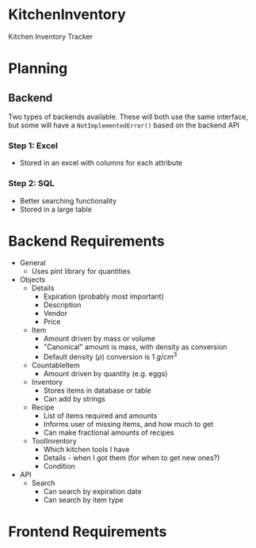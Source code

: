 # KitchenInventory
Kitchen Inventory Tracker

# Planning


## Backend
Two types of backends available. These will both use the same interface, but some will have a ```NotImplementedError()``` based on the backend API
### Step 1: Excel
- Stored in an excel with columns for each attribute
### Step 2: SQL
- Better searching functionality
- Stored in a large table

# Backend Requirements
- General
  - Uses pint library for quantities
- Objects
  - Details
    - Expiration (probably most important)
    - Description
    - Vendor
    - Price
  - Item
    - Amount driven by mass or volume
    - "Canonical" amount is mass, with density as conversion
    - Default density ($\rho$) conversion is $1\ g/cm^3$
  - CountableItem
    - Amount driven by quantity (e.g. eggs)
  - Inventory
    - Stores items in database or table
    - Can add by strings
  - Recipe
    - List of items required and amounts
    - Informs user of missing items, and how much to get
    - Can make fractional amounts of recipes
  - ToolInventory
    - Which kitchen tools I have
    - Details - when I got them (for when to get new ones?)
    - Condition
- API
  - Search 
    - Can search by expiration date
    - Can search by item type

# Frontend Requirements